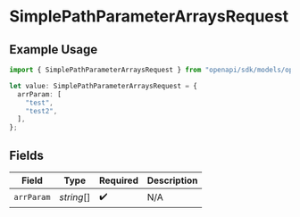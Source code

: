 # SimplePathParameterArraysRequest

## Example Usage

```typescript
import { SimplePathParameterArraysRequest } from "openapi/sdk/models/operations";

let value: SimplePathParameterArraysRequest = {
  arrParam: [
    "test",
    "test2",
  ],
};
```

## Fields

| Field              | Type               | Required           | Description        |
| ------------------ | ------------------ | ------------------ | ------------------ |
| `arrParam`         | *string*[]         | :heavy_check_mark: | N/A                |